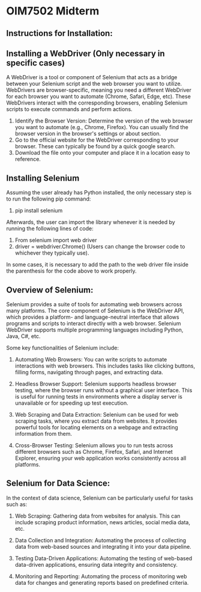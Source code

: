 # OIM7502 Midterm

## Instructions for Installation:

## Installing a WebDriver (Only necessary in specific cases)
A WebDriver is a tool or component of Selenium that acts as a bridge between your Selenium script and the web browser you want to utilize. WebDrivers are browser-specific, meaning you need a different WebDriver for each browser you want to automate (Chrome, Safari, Edge, etc). These WebDrivers interact with the corresponding browsers, enabling Selenium scripts to execute commands and perform actions.

  1. Identify the Browser Version: Determine the version of the web browser you want to automate (e.g., Chrome, Firefox). You can usually find the browser version in the browser's settings or about section.
  2. Go to the official website for the WebDriver corresponding to your browser. These can typically be found by a quick google search.
  3. Download the file onto your computer and place it in a location easy to reference.

## Installing Selenium

Assuming the user already has Python installed, the only necessary step is to run the following pip command:
  1. pip install selenium

Afterwards, the user can import the library whenever it is needed by running the following lines of code:
  1. From selenium import web driver
  2. driver = webdriver.Chrome() (Users can change the browser code to whichever they typically use).

In some cases, it is necessary to add the path to the web driver file inside the parenthesis for the code above to work properly. 

## Overview of Selenium:
Selenium provides a suite of tools for automating web browsers across many platforms. The core component of Selenium is the WebDriver API, which provides a platform- and language-neutral interface that allows programs and scripts to interact directly with a web browser. Selenium WebDriver supports multiple programming languages including Python, Java, C#, etc.

Some key functionalities of Selenium include:

1. Automating Web Browsers: You can write scripts to automate interactions with web browsers. This includes tasks like clicking buttons, filling forms, navigating through pages, and extracting data.

2. Headless Browser Support: Selenium supports headless browser testing, where the browser runs without a graphical user interface. This is useful for running tests in environments where a display server is unavailable or for speeding up test execution.

3. Web Scraping and Data Extraction: Selenium can be used for web scraping tasks, where you extract data from websites. It provides powerful tools for locating elements on a webpage and extracting information from them.

4. Cross-Browser Testing: Selenium allows you to run tests across different browsers such as Chrome, Firefox, Safari, and Internet Explorer, ensuring your web application works consistently across all platforms.

## Selenium for Data Science:

In the context of data science, Selenium can be particularly useful for tasks such as:

1. Web Scraping: Gathering data from websites for analysis. This can include scraping product information, news articles, social media data, etc.

2. Data Collection and Integration: Automating the process of collecting data from web-based sources and integrating it into your data pipeline.

3. Testing Data-Driven Applications: Automating the testing of web-based data-driven applications, ensuring data integrity and consistency.

4. Monitoring and Reporting: Automating the process of monitoring web data for changes and generating reports based on predefined criteria.
